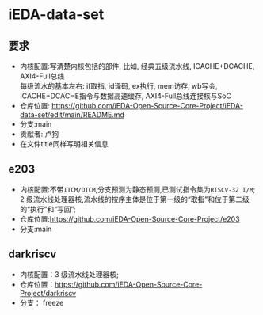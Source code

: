 # iEDA-data-set

## 要求
- 内核配置:写清楚内核包括的部件, 比如, 经典五级流水线, ICACHE+DCACHE, AXI4-Full总线  
  每级流水的基本左右: if取指, id译码, ex执行, mem访存, wb写会, ICACHE+DCACHE指令与数据高速缓存, AXI4-Full总线连接核与SoC  
- 仓库位置: https://github.com/iEDA-Open-Source-Core-Project/iEDA-data-set/edit/main/README.md  
- 分支:main  
- 贡献者: 卢狗
- 在文件title同样写明相关信息


## e203

- 内核配置:不带`ITCM/DTCM`,分支预测为静态预测,已测试指令集为`RISCV-32 I/M`;  
  2 级流水线处理器核,流水线的按序主体是位于第一级的“取指”和位于第二级的“执行”和“写回”;
- 仓库位置:https://github.com/iEDA-Open-Source-Core-Project/e203
- 分支:main


## darkriscv

- 内核配置：3 级流水线处理器核;
- 仓库位置：https://github.com/iEDA-Open-Source-Core-Project/darkriscv
- 分支： freeze
